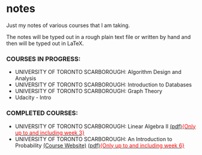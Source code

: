 # notes
Just my notes of various courses that I am taking.

The notes will be typed out in a rough plain text file or written by hand and then will be typed out in LaTeX.

### COURSES IN PROGRESS:

- UNIVERSITY OF TORONTO SCARBOROUGH: Algorithm Design and Analysis
- UNIVERSITY OF TORONTO SCARBOROUGH: Introduction to Databases
- UNIVERSITY OF TORONTO SCARBOROUGH: Graph Theory
- Udacity - Intro

### COMPLETED COURSES:

- UNIVERSITY OF TORONTO SCARBOROUGH: Linear Algebra II [(pdf)<span style="color:red">{Only up to and including week 3}</span>](https://github.com/JoshuaConcon/notes/raw/master/University%20of%20Toronto%20Scarborough%20-%20Linear%20Algebra%20II/MATB24.pdf)
- UNIVERSITY OF TORONTO SCARBOROUGH: An Introduction to Probability [(Course Website)](http://fisher.utstat.utoronto.ca/~mahinda/stab52/STAB52.html) [(pdf)<span style="color:red">{Only up to and including week 6}</span>](https://github.com/JoshuaConcon/notes/raw/master/University%20of%20Toronto%20Scarborough%20-%20An%20Introduction%20to%20Probability/STAB52.pdf)
